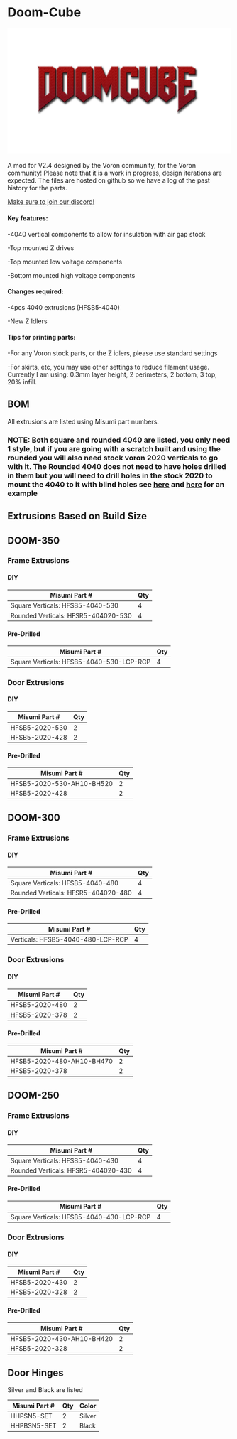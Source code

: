 # Doom-Cube

![DOOMCUBE](Images/DCLogo.png)


A mod for V2.4 designed by the Voron community, for the Voron community! Please note that it is a work in progress, design iterations are expected. The files are hosted on github so we have a log of the past history for the parts.

[Make sure to join our discord!](https://discord.gg/EAANfEk25f)


#### Key features:

-4040 vertical components to allow for insulation with air gap stock

-Top mounted Z drives

-Top mounted low voltage components

-Bottom mounted high voltage components



#### Changes required:

-4pcs 4040 extrusions (HFSB5-4040)

-New Z Idlers



#### Tips for printing parts:

-For any Voron stock parts, or the Z idlers, please use standard settings

-For skirts, etc, you may use other settings to reduce filament usage. Currently I am using: 0.3mm layer height, 2 perimeters, 2 bottom, 3 top, 20% infill. 

## BOM 
All extrusions are listed using Misumi part numbers.

### NOTE: Both square and rounded 4040 are listed, you only need 1 style, but if you are going with a scratch built and using the rounded you will also need stock voron 2020 verticals to go with it. The Rounded 4040 does not need to have holes drilled in them but you will need to drill holes in the stock 2020 to mount the 4040 to it with blind holes see [here](Images/404020-1.png) and [here](Images/404020-2.png) for an example

## Extrusions Based on Build Size

## DOOM-350
### Frame Extrusions
#### DIY
Misumi Part #  |Qty
----|----|
Square Verticals: HFSB5-4040-530 |4 
Rounded Verticals: HFSR5-404020-530 |4

#### Pre-Drilled
Misumi Part #  |Qty
----|----|
Square Verticals: HFSB5-4040-530-LCP-RCP |4

### Door Extrusions

#### DIY
Misumi Part #  |Qty
----|----|
HFSB5-2020-530|2
HFSB5-2020-428|2

#### Pre-Drilled
Misumi Part #  |Qty
----|----|
HFSB5-2020-530-AH10-BH520|2
HFSB5-2020-428|2

## DOOM-300
### Frame Extrusions
#### DIY
Misumi Part #  |Qty
----|----|
Square Verticals: HFSB5-4040-480 |4
Rounded Verticals: HFSR5-404020-480 |4

#### Pre-Drilled
Misumi Part #  |Qty
----|----|
Verticals: HFSB5-4040-480-LCP-RCP |4

### Door Extrusions
#### DIY
Misumi Part #  |Qty
----|----|
HFSB5-2020-480|2
HFSB5-2020-378|2

#### Pre-Drilled
Misumi Part #  |Qty|
----|----|
HFSB5-2020-480-AH10-BH470|2
HFSB5-2020-378|2

## DOOM-250
### Frame Extrusions
#### DIY
Misumi Part #  |Qty
----|----|
Square Verticals: HFSB5-4040-430 |4
Rounded Verticals: HFSR5-404020-430 |4

#### Pre-Drilled
Misumi Part #  |Qty|
----|----|
Square Verticals: HFSB5-4040-430-LCP-RCP| 4

### Door Extrusions

#### DIY
Misumi Part #  |Qty| 
----|----|
HFSB5-2020-430|2
HFSB5-2020-328|2

#### Pre-Drilled

Misumi Part #  |Qty| 
----|----|
HFSB5-2020-430-AH10-BH420|2
HFSB5-2020-328|2

## Door Hinges
Silver and Black are listed 

|Misumi Part #  |Qty|Color
------|---|---|
HHPSN5-SET|2| Silver
HHPBSN5-SET|2| Black
